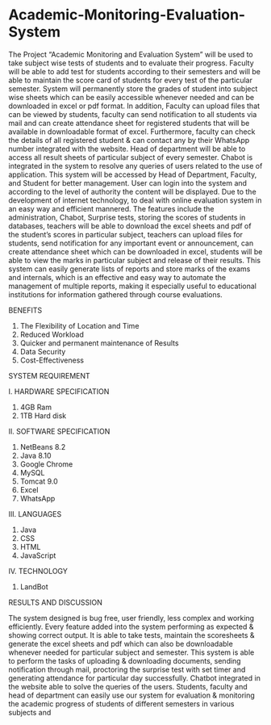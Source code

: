# Academic-Monitoring-Evaluation-System

The Project “Academic Monitoring and Evaluation System” will be used to take subject wise tests of students and to evaluate their progress. Faculty will be able to add test for students according to their semesters and will be able to maintain the score card of students for every test of the particular semester. System will permanently store the grades of student into subject wise sheets which can be easily accessible whenever needed and can be downloaded in excel or pdf format. In addition, Faculty can upload files that can be viewed by students, faculty can send notification to all students via mail and can create attendance sheet for registered students that will be available in downloadable format of excel. Furthermore, faculty can check the details of all registered student & can contact any by their WhatsApp number integrated with the website. Head of department will be able to access all result sheets of particular subject of every semester. Chabot is integrated in the system to resolve any queries of users related to the use of application. This system will be accessed by Head of Department, Faculty, and Student for better management. User can login into the system and according to the level of authority the content will be displayed. Due to the development of internet technology, to deal with online evaluation system in an easy way and efficient mannered. The features include the administration, Chabot, Surprise tests, storing the scores of students in databases, teachers will be able to download the excel sheets and pdf of the student’s scores in particular subject, teachers can upload files for students, send notification for any important event or announcement, can create attendance sheet which can be downloaded in excel, students will be able to view the marks in particular subject and release of their results. This system can easily generate lists of reports and store marks of the exams and internals, which is an effective and easy way to automate the management of multiple reports, making it especially useful to educational institutions for information gathered through course evaluations.

BENEFITS
 
1.	The Flexibility of Location and Time  
2.	Reduced Workload  
3.	Quicker and permanent maintenance of Results  
4.	Data Security  
5.	Cost-Effectiveness     


SYSTEM REQUIREMENT

I. HARDWARE SPECIFICATION 

1.	4GB Ram 
2.	1TB Hard disk 
 
II. SOFTWARE SPECIFICATION 
 
1.	NetBeans 8.2
2.	Java 8.10 
3.	Google Chrome 
4.	MySQL 
5.	Tomcat 9.0 
6.	Excel 
7.	WhatsApp
 
III. LANGUAGES 
 
1.	Java 
2.	CSS 
3.	HTML 
4.	JavaScript 
	
IV. TECHNOLOGY

1.	LandBot


RESULTS AND DISCUSSION
 
The system designed is bug free, user friendly, less complex and working efficiently. Every feature added into the system performing as expected & showing correct output. It is able to take tests, maintain the scoresheets & generate the excel sheets and pdf which can also be downloadable whenever needed for particular subject and semester. This system is able to perform the tasks of uploading & downloading documents, sending notification through mail, proctoring the surprise test with set timer and generating attendance for particular day successfully. Chatbot integrated in the website able to solve the queries of the users. Students, faculty and head of department can easily use our system for evaluation & monitoring the academic progress of students of different semesters in various subjects and 

